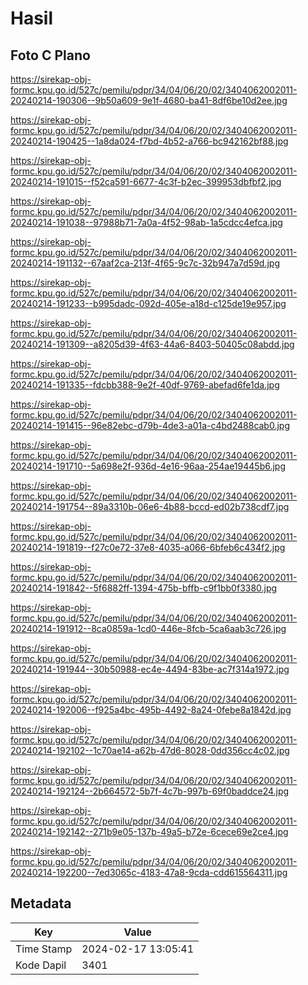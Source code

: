 # Hasil

## Foto C Plano

https://sirekap-obj-formc.kpu.go.id/527c/pemilu/pdpr/34/04/06/20/02/3404062002011-20240214-190306--9b50a609-9e1f-4680-ba41-8df6be10d2ee.jpg

https://sirekap-obj-formc.kpu.go.id/527c/pemilu/pdpr/34/04/06/20/02/3404062002011-20240214-190425--1a8da024-f7bd-4b52-a766-bc942162bf88.jpg

https://sirekap-obj-formc.kpu.go.id/527c/pemilu/pdpr/34/04/06/20/02/3404062002011-20240214-191015--f52ca591-6677-4c3f-b2ec-399953dbfbf2.jpg

https://sirekap-obj-formc.kpu.go.id/527c/pemilu/pdpr/34/04/06/20/02/3404062002011-20240214-191038--97988b71-7a0a-4f52-98ab-1a5cdcc4efca.jpg

https://sirekap-obj-formc.kpu.go.id/527c/pemilu/pdpr/34/04/06/20/02/3404062002011-20240214-191132--67aaf2ca-213f-4f65-9c7c-32b947a7d59d.jpg

https://sirekap-obj-formc.kpu.go.id/527c/pemilu/pdpr/34/04/06/20/02/3404062002011-20240214-191233--b995dadc-092d-405e-a18d-c125de19e957.jpg

https://sirekap-obj-formc.kpu.go.id/527c/pemilu/pdpr/34/04/06/20/02/3404062002011-20240214-191309--a8205d39-4f63-44a6-8403-50405c08abdd.jpg

https://sirekap-obj-formc.kpu.go.id/527c/pemilu/pdpr/34/04/06/20/02/3404062002011-20240214-191335--fdcbb388-9e2f-40df-9769-abefad6fe1da.jpg

https://sirekap-obj-formc.kpu.go.id/527c/pemilu/pdpr/34/04/06/20/02/3404062002011-20240214-191415--96e82ebc-d79b-4de3-a01a-c4bd2488cab0.jpg

https://sirekap-obj-formc.kpu.go.id/527c/pemilu/pdpr/34/04/06/20/02/3404062002011-20240214-191710--5a698e2f-936d-4e16-96aa-254ae19445b6.jpg

https://sirekap-obj-formc.kpu.go.id/527c/pemilu/pdpr/34/04/06/20/02/3404062002011-20240214-191754--89a3310b-06e6-4b88-bccd-ed02b738cdf7.jpg

https://sirekap-obj-formc.kpu.go.id/527c/pemilu/pdpr/34/04/06/20/02/3404062002011-20240214-191819--f27c0e72-37e8-4035-a066-6bfeb6c434f2.jpg

https://sirekap-obj-formc.kpu.go.id/527c/pemilu/pdpr/34/04/06/20/02/3404062002011-20240214-191842--5f6882ff-1394-475b-bffb-c9f1bb0f3380.jpg

https://sirekap-obj-formc.kpu.go.id/527c/pemilu/pdpr/34/04/06/20/02/3404062002011-20240214-191912--8ca0859a-1cd0-446e-8fcb-5ca6aab3c726.jpg

https://sirekap-obj-formc.kpu.go.id/527c/pemilu/pdpr/34/04/06/20/02/3404062002011-20240214-191944--30b50988-ec4e-4494-83be-ac7f314a1972.jpg

https://sirekap-obj-formc.kpu.go.id/527c/pemilu/pdpr/34/04/06/20/02/3404062002011-20240214-192006--f925a4bc-495b-4492-8a24-0febe8a1842d.jpg

https://sirekap-obj-formc.kpu.go.id/527c/pemilu/pdpr/34/04/06/20/02/3404062002011-20240214-192102--1c70ae14-a62b-47d6-8028-0dd356cc4c02.jpg

https://sirekap-obj-formc.kpu.go.id/527c/pemilu/pdpr/34/04/06/20/02/3404062002011-20240214-192124--2b664572-5b7f-4c7b-997b-69f0baddce24.jpg

https://sirekap-obj-formc.kpu.go.id/527c/pemilu/pdpr/34/04/06/20/02/3404062002011-20240214-192142--271b9e05-137b-49a5-b72e-6cece69e2ce4.jpg

https://sirekap-obj-formc.kpu.go.id/527c/pemilu/pdpr/34/04/06/20/02/3404062002011-20240214-192200--7ed3065c-4183-47a8-9cda-cdd615564311.jpg


## Metadata

| Key        | Value               |
| ---------- | ------------------- |
| Time Stamp | 2024-02-17 13:05:41 |
| Kode Dapil | 3401                |



